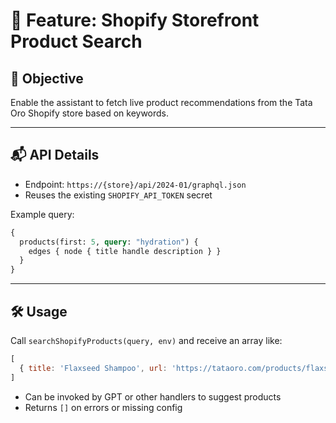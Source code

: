 # 🔎 Feature: Shopify Storefront Product Search

## 🧭 Objective
Enable the assistant to fetch live product recommendations from the Tata Oro Shopify store based on keywords.

---

## 📬 API Details
- Endpoint: `https://{store}/api/2024-01/graphql.json`
- Reuses the existing `SHOPIFY_API_TOKEN` secret

Example query:

```graphql
{
  products(first: 5, query: "hydration") {
    edges { node { title handle description } }
  }
}
```

---

## 🛠 Usage
Call `searchShopifyProducts(query, env)` and receive an array like:

```js
[
  { title: 'Flaxseed Shampoo', url: 'https://tataoro.com/products/flaxseed-shampoo', description: '...' }
]
```

- Can be invoked by GPT or other handlers to suggest products
- Returns `[]` on errors or missing config
